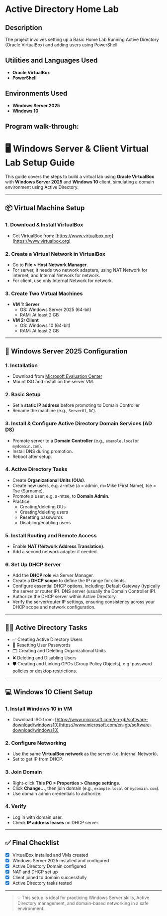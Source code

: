 <h1>Active Directory Home Lab</h1>

<h2>Description</h2>
The project involves setting up a Basic Home Lab Running Active Directory (Oracle VirtualBox) and adding users using PowerShell.
<br />


<h2>Utilities and Languages Used</h2>

- <b>Oracle VirtualBox</b>
- <b>PowerShell</b> 


<h2>Environments Used </h2>

- <b>Windows Server 2025</b> 
- <b>Windows 10</b> 

<h2>Program walk-through:</h2>

# 🖥️ Windows Server & Client Virtual Lab Setup Guide

This guide covers the steps to build a virtual lab using **Oracle VirtualBox** with **Windows Server 2025** and **Windows 10** client, simulating a domain environment using Active Directory.

---

## 📦 Virtual Machine Setup

### 1. Download & Install VirtualBox
- Get VirtualBox from: [https://www.virtualbox.org](https://www.virtualbox.org)

### 2. Create a Virtual Network in VirtualBox
- Go to **File > Host Network Manager**.
- For server, it needs two network adapters, using NAT Network for internet, and Internal Network for network.
- For client, use only Internal Network for network. 

### 3. Create Two Virtual Machines
- **VM 1: Server**
  - OS: Windows Server 2025 (64-bit)
  - RAM: At least 2 GB
- **VM 2: Client**
  - OS: Windows 10 (64-bit)
  - RAM: At least 2 GB

---

## 🧰 Windows Server 2025 Configuration

### 1. Installation
- Download from [Microsoft Evaluation Center](https://www.microsoft.com/en-us/evalcenter/)
- Mount ISO and install on the server VM.

### 2. Basic Setup
- Set a **static IP address** before promoting to Domain Controller 
- Rename the machine (e.g., `Server01`, `DC`).

### 3. Install & Configure Active Directory Domain Services (AD DS)
- Promote server to a **Domain Controller** (e.g., `example.local`or `mydomain.com`).
- Install DNS during promotion.
- Reboot after setup.

### 4. Active Directory Tasks
- Create **Organizational Units (OUs)**.
- Create new users, e.g. a-mtse (a = admin, m=Mike (First Name), tse = Tse (Surname).
- Promote a user, e.g. a-mtse, to **Domain Admin**.
- Practice:
  - Creating/deleting OUs
  - Creating/deleting users
  - Resetting passwords
  - Disabling/enabling users

### 5. Install Routing and Remote Access
- Enable **NAT (Network Address Translation)**.
- Add a second network adapter if needed.

### 6. Set Up DHCP Server
- Add the **DHCP role** via Server Manager. 
- Create a **DHCP scope** to define the IP range for clients.
- Configure essential DHCP options, including:
  Default Gateway (typically the server or router IP).
  DNS server (usually the Domain Controller IP).
- Authorize the DHCP server within Active Directory.
- Verify the server/router IP settings, ensuring consistency across your DHCP scope and network configuration.


---

## 🧑‍💻 Active Directory Tasks

- ✅ Creating Active Directory Users  
- 🔁 Resetting User Passwords  
- 🗂️ Creating and Deleting Organizational Units  
- ❌ Deleting and Disabling Users  
- 🛡️ Creating and Linking GPOs (Group Policy Objects), e.g. password policies or desktop restrictions. 

---

## 💻 Windows 10 Client Setup

### 1. Install Windows 10 in VM
- Download ISO from: [https://www.microsoft.com/en-gb/software-download/windows10](https://www.microsoft.com/en-gb/software-download/windows10)

### 2. Configure Networking
- Use the same **VirtualBox network** as the server (i.e. Internal Network).
- Set to get IP from DHCP.

### 3. Join Domain
- Right-click **This PC > Properties > Change settings**.
- Click **Change...**, then join domain (e.g., `example.local` or `mydomain.com`).
- Use domain admin credentials to authorize.

### 4. Verify
- Log in with domain user.
- Check **IP address leases** on DHCP server.

---

## ✅ Final Checklist

- [x] VirtualBox installed and VMs created  
- [x] Windows Server 2025 installed and configured  
- [x] Active Directory Domain configured  
- [x] NAT and DHCP set up  
- [x] Client joined to domain successfully  
- [x] Active Directory tasks tested

---

> 💡 This setup is ideal for practicing Windows Server skills, Active Directory management, and domain-based networking in a safe environment.




<!--
 ```diff
- text in red
+ text in green
! text in orange
# text in gray
@@ text in purple (and bold)@@
```
--!>
